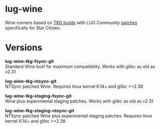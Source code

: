 # lug-wine
Wine runners based on [TKG builds](https://github.com/Frogging-Family/wine-tkg-git) with LUG Community [patches](https://github.com/starcitizen-lug/patches) specifically for Star Citizen.

# Versions
**lug-wine-tkg-fsync-git**  
Standard Wine built for maximum compatibility. Works with glibc as old as v2.31

**lug-wine-tkg-ntsync-git**  
NTSync patched Wine. Requires linux kernel 6.14+ and glibc >=2.38

**lug-wine-tkg-staging-fsync-git**  
Wine plus experimental staging patches. Works with glibc as old as v2.31

**lug-wine-tkg-staging-ntsync-git**  
NTSync patched Wine plus experimental staging patches. Requires linux kernel 6.14+ and glibc >=2.38
